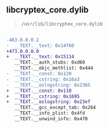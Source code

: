 ## libcryptex_core.dylib

> `/usr/lib/libcryptex_core.dylib`

```diff

-463.0.0.0.2
-  __TEXT.__text: 0x14f60
+473.0.0.0.0
+  __TEXT.__text: 0x15114
   __TEXT.__auth_stubs: 0xd60
   __TEXT.__objc_methlist: 0x444
-  __TEXT.__const: 0x120
-  __TEXT.__cstring: 0x16a3
-  __TEXT.__oslogstring: 0x2365
+  __TEXT.__const: 0x110
+  __TEXT.__cstring: 0x1695
+  __TEXT.__oslogstring: 0x23ef
   __TEXT.__gcc_except_tab: 0x264
   __TEXT.__info_plist: 0x4fd
   __TEXT.__unwind_info: 0x470

```
